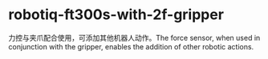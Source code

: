 # robotiq-ft300s-with-2f-gripper
力控与夹爪配合使用，可添加其他机器人动作。The force sensor, when used in conjunction with the gripper, enables the addition of other robotic actions.
